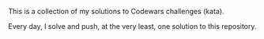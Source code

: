 This is a collection of my solutions to Codewars challenges (kata).

Every day, I solve and push, at the very least, one solution to this repository.
